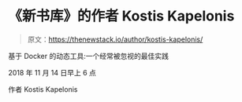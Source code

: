 # 《新书库》的作者 Kostis Kapelonis

> 原文：<https://thenewstack.io/author/kostis-kapelonis/>

基于 Docker 的动态工具:一个经常被忽视的最佳实践

2018 年 11 月 14 日早上 6 点

作者 Kostis Kapelonis